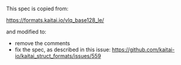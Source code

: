 This spec is copied from:

https://formats.kaitai.io/vlq_base128_le/

and modified to:
  * remove the comments
  * fix the spec, as described in this issue:
    https://github.com/kaitai-io/kaitai_struct_formats/issues/559
